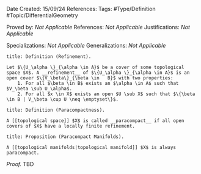 <div class="topSpace"></div>

Date Created: 15/09/24
References: 
Tags: #Type/Definition #Topic/DifferentialGeometry

Proved by: <i>Not Applicable</i>
References: <i>Not Applicable</i>
Justifications: <i>Not Applicable</i>

Specializations: <i>Not Applicable</i>
Generalizations: <i>Not Applicable</i>



``` ad-Definition
title: Definition (Refinement).

Let $\{U_\alpha \}_{\alpha \in A}$ be a cover of some topological space $X$. A __refinement__ of $\{U_\alpha \}_{\alpha \in A}$ is an open cover $\{V_\beta\}_{\beta \in   B}$ with two properties:
	1. For all $\beta \in B$ exists an $\alpha \in A$ such that $V_\beta \sub U_\alpha$.
	2. For all $x \in X$ exists an open $U \sub X$ such that $\{\beta \in B | V_\beta \cup U \neq \emptyset\}$.
```
``` ad-Definition
title: Definition (Paracompactness).

A [[topological space]] $X$ is called __paracompact__ if all open covers of $X$ have a locally finite refinement.
```
``` ad-Proposition
title: Proposition (Paracompact Manifolds).

A [[topological manifolds|topological manifold]] $X$ is always paracompact.
```

<i>Proof.</i> TBD
	